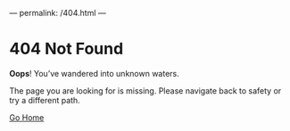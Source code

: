 —
permalink: /404.html
—
# 404 Not Found


**Oops**! You’ve wandered into unknown waters.

The page you are looking for is missing.
Please navigate back to safety or try a different path.

[Go Home](https://hamster45105.github.ion)